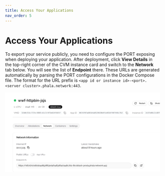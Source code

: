 ```yaml
---
title: Access Your Applications
nav_order: 5
---
```


# Access Your Applications

To export your service publicly, you need to configure the PORT exposing when deploying your application. After deployment, click **View Details** in the top-right corner of the CVM instance card and switch to the **Network** tab below. You will see the list of **Endpoint** there. These URLs are generated automatically by parsing the PORT configurations in the Docker Compose file. The format for the URL prefix is `<app id or instance id>-<port>.<server cluster>.phala.network:443`.

![access-cvm](/imgs/access-cvm.png)
